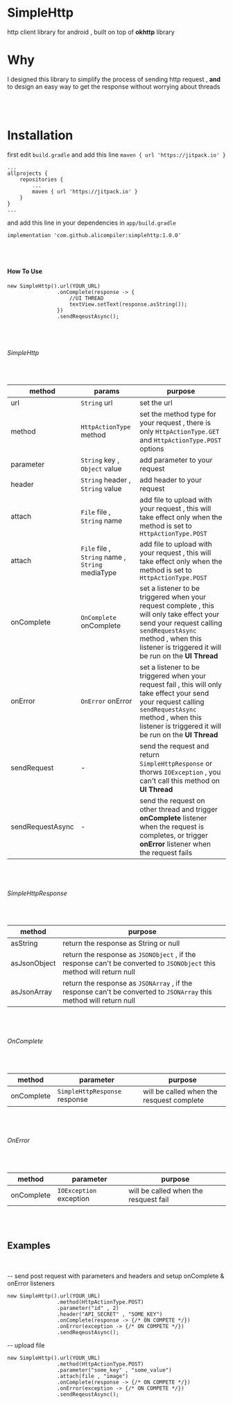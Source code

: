 # SimpleHttp

http client library for android , built on top of **okhttp** library 

# Why
I designed this library to simplify the process of sending http request , **and** to design an easy way to get the response without worrying about threads
 
<br><br>

# Installation

first edit `build.gradle` and add this line `maven { url 'https://jitpack.io' }`
    
    ...
    allprojects {
        repositories {
            ...
            maven { url 'https://jitpack.io' }
        }
    }
    ...
    
and add this line in your dependencies in `app/build.gradle`

    implementation 'com.github.alicompiler:simplehttp:1.0.0'
    
    
    
<br><br>
    
#### How To Use



    new SimpleHttp().url(YOUR_URL)
                    .onComplete(response -> {
                        //UI THREAD
                        textView.setText(response.asString());
                    })
                    .sendReqeustAsync();
                    

<br><br>
###### SimpleHttp
<br>

method | params | purpose
--------------- | --------- | -------------
url | `String` url |set the url 
method | `HttpActionType` method | set the method type for your request , there is only `HttpActionType.GET` and `HttpActionType.POST` options
parameter | `String` key , `Object` value | add parameter to your request
header | `String` header , `String` value | add header to your request
attach | `File` file , `String` name | add file to upload with your request , this will take effect only when the method is set to `HttpActionType.POST`
attach | `File` file , `String` name , `String` mediaType | add file to upload with your request , this will take effect only when the method is set to `HttpActionType.POST`
onComplete | `OnComplete` onComplete | set a listener to be triggered when your request complete , this will only take effect your send your request calling `sendRequestAsync` method , when this listener is triggered it will be run on the **UI Thread**
onError | `OnError` onError | set a listener to be triggered when your request fail , this will only take effect your send your request calling `sendRequestAsync` method , when this listener is triggered it will be run on the **UI Thread**
sendRequest | - | send the request and return `SimpleHttpResponse` or thorws `IOException` , you can't call this method on **UI Thread**
sendRequestAsync | - | send the request on other thread and trigger **onComplete** listener when the request is completes, or trigger **onError** listener when the request fails



<br><br>
###### SimpleHttpResponse
<br>


method | purpose
--------------- | -------------
asString | return the response as String or null
asJsonObject | return the response as `JSONObject` , if the response can't be converted to `JSONObject` this method will return null
asJsonArray | return the response as `JSONArray` , if the response can't be converted to `JSONArray` this method will return null

<br><br>
###### OnComplete
<br>

method | parameter | purpose
--------------- | ------------- | ---------
onComplete | `SimpleHttpResponse` response | will be called when the resquest complete

<br><br>
###### OnError
<br>

method | parameter | purpose
--------------- | ------------- | ---------
onComplete | `IOException` exception | will be called when the resquest fail


<br><br>
## Examples
<br>

-- send post request with parameters and headers and setup onComplete & onError listeners

    new SimpleHttp().url(YOUR_URL)
                    .method(HttpActionType.POST)
                    .parameter("id" , 2)
                    .header("API_SECRET" , "SOME_KEY")
                    .onComplete(response -> {/* ON COMPETE */})
                    .onError(exception -> {/* ON COMPETE */})
                    .sendReqeustAsync();
                    

-- upload file

    new SimpleHttp().url(YOUR_URL)
                    .method(HttpActionType.POST)
                    .parameter("some_key" , "some_value")
                    .attach(file , "image")
                    .onComplete(response -> {/* ON COMPETE */})
                    .onError(exception -> {/* ON COMPETE */})
                    .sendReqeustAsync();

